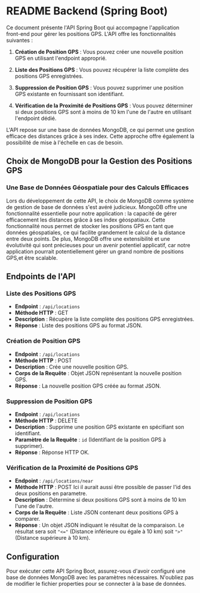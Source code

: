# README Backend (Spring Boot)

Ce document présente l'API Spring Boot qui accompagne l'application front-end pour gérer les positions GPS. L'API offre les fonctionnalités suivantes :

1. **Création de Position GPS** : Vous pouvez créer une nouvelle position GPS en utilisant l'endpoint approprié.

2. **Liste des Positions GPS** : Vous pouvez récupérer la liste complète des positions GPS enregistrées.

3. **Suppression de Position GPS** : Vous pouvez supprimer une position GPS existante en fournissant son identifiant.

4. **Vérification de la Proximité de Positions GPS** : Vous pouvez déterminer si deux positions GPS sont à moins de 10 km l'une de l'autre en utilisant l'endpoint dédié.

L'API repose sur une base de données MongoDB, ce qui permet une gestion efficace des distances grâce à ses index. Cette approche offre également la possibilité de mise à l'échelle en cas de besoin.

## Choix de MongoDB pour la Gestion des Positions GPS

### Une Base de Données Géospatiale pour des Calculs Efficaces

Lors du développement de cette API, le choix de MongoDB comme système de gestion de base de données s'est avéré judicieux. MongoDB offre une fonctionnalité essentielle pour notre application : la capacité de gérer efficacement les distances grâce à ses index géospatiaux. Cette fonctionnalité nous permet de stocker les positions GPS en tant que données géospatiales, ce qui facilite grandement le calcul de la distance entre deux points.  De plus, MongoDB offre une extensibilité et une évolutivité qui sont précieuses pour un avenir potentiel applicatif, car notre application pourrait potentiellement gérer un grand nombre de positions GPS,et être scalable. 

## Endpoints de l'API

### Liste des Positions GPS

- **Endpoint** : `/api/locations`
- **Méthode HTTP** : GET
- **Description** : Récupère la liste complète des positions GPS enregistrées.
- **Réponse** : Liste des positions GPS au format JSON.

### Création de Position GPS

- **Endpoint** : `/api/locations`
- **Méthode HTTP** : POST
- **Description** : Crée une nouvelle position GPS.
- **Corps de la Requête** : Objet JSON représentant la nouvelle position GPS.
- **Réponse** : La nouvelle position GPS créée au format JSON.

### Suppression de Position GPS

- **Endpoint** : `/api/locations`
- **Méthode HTTP** : DELETE
- **Description** : Supprime une position GPS existante en spécifiant son identifiant.
- **Paramètre de la Requête** : `id` (Identifiant de la position GPS à supprimer).
- **Réponse** : Réponse HTTP OK.

### Vérification de la Proximité de Positions GPS

- **Endpoint** : `/api/locations/near`
- **Méthode HTTP** : POST Ici il aurait aussi être possible de passer l'id des deux positions en parametre.
- **Description** : Détermine si deux positions GPS sont à moins de 10 km l'une de l'autre.
- **Corps de la Requête** : Liste JSON contenant deux positions GPS à comparer.
- **Réponse** : Un objet JSON indiquant le résultat de la comparaison. Le résultat sera soit `"<="` (Distance inférieure ou égale à 10 km) soit `">"` (Distance supérieure à 10 km).

## Configuration

Pour exécuter cette API Spring Boot, assurez-vous d'avoir configuré une base de données MongoDB avec les paramètres nécessaires. N'oubliez pas de modifier le fichier properties pour se connecter à la base de données.

